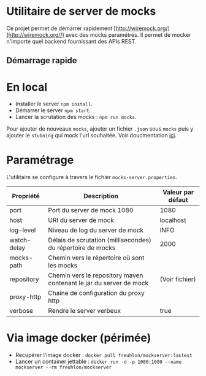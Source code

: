# Utilitaire de server de mocks

Ce projet permet de démarrer rapidement [http://wiremock.org/](http://wiremock.org//) avec des mocks paramétrés.
Il permet de mocker n'importe quel backend fournissant des APIs REST.

## Démarrage rapide

# En local
* Installer le server `npm install`.
* Démarrer le server `npm start`.
* Lancer la scrutation des mocks : `npm run mocks`.

Pour ajouter de nouveaux `mocks`, ajouter un fichier `.json` sous `mocks` puis y ajouter le `stubning` qui mock l'url souhaitée. Voir doucmentation [ici](http://wiremock.org/docs/stubbing/). 

# Paramétrage

L'utilitaire se configure à travers le fichier `mocks-server.properties`.

| Propriété   | Description                                                        | Valeur par défaut |
|-------------|--------------------------------------------------------------------|-------------------|
| port        | Port du server de mock 1080                                        | 1080              |
| host        | URI du server de mock                                              | localhost         |
| log-level   | Niveau de log du server de mock                                    | INFO              |
| watch-delay | Délais de scrutation (millisecondes) du répertoire de mocks        | 2000              |
| mocks-path  | Chemin vers le répertoire où sont les mocks                        |                   |
| repository  | Chemin vers le repository maven contenant le jar du server de mock | (Voir fichier)    |
| proxy-http  | Chaîne de configuration du proxy http                              |                   |
| verbose     | Rendre le server verbeux                                           | true              |

# Via image docker (périmée)

* Recupérer l'image docker : `docker pull freuhlon/mockserver:lastest`
* Lancer un container jettable : `docker run -d -p 1080:1080 --name mockserver --rm freuhlon/mockserver
`
